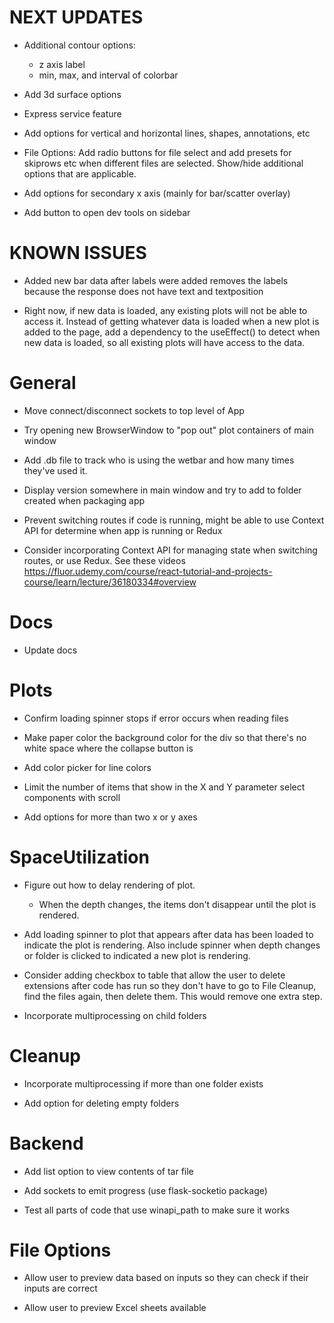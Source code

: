 NEXT UPDATES
============

- Additional contour options:

  - z axis label
  - min, max, and interval of colorbar

- Add 3d surface options

- Express service feature

- Add options for vertical and horizontal lines, shapes,
  annotations, etc

- File Options: Add radio buttons for file select
  and add presets for skiprows etc when different
  files are selected. Show/hide additional options
  that are applicable.

- Add options for secondary x axis (mainly for bar/scatter overlay)

- Add button to open dev tools on sidebar

KNOWN ISSUES
============

- Added new bar data after labels were added removes
  the labels because the response does not have text
  and textposition

- Right now, if new data is loaded, any existing plots
  will not be able to access it. Instead of getting
  whatever data is loaded when a new plot is added to
  the page, add a dependency to the useEffect() to detect
  when new data is loaded, so all existing plots will
  have access to the data.

General
=======

- Move connect/disconnect sockets to top level of App

- Try opening new BrowserWindow to "pop out" plot containers
  of main window

- Add .db file to track who is using the wetbar and how many
  times they've used it.

- Display version somewhere in main window and try to add to
  folder created when packaging app

- Prevent switching routes if code is running, might be able to use
  Context API for determine when app is running or Redux

- Consider incorporating Context API for managing state when
  switching routes, or use Redux. See these videos https://fluor.udemy.com/course/react-tutorial-and-projects-course/learn/lecture/36180334#overview

Docs
====

- Update docs

Plots
=====

- Confirm loading spinner stops if error occurs when reading
  files

- Make paper color the background color for the div so that
  there's no white space where the collapse button is

- Add color picker for line colors

- Limit the number of items that show in the X and Y parameter
  select components with scroll

- Add options for more than two x or y axes

SpaceUtilization
================

- Figure out how to delay rendering of plot.

  - When the depth changes, the items don't disappear until
    the plot is rendered. 

- Add loading spinner to plot that appears after data has been
  loaded to indicate the plot is rendering. Also include spinner
  when depth changes or folder is clicked to indicated a new plot
  is rendering.

- Consider adding checkbox to table that allow the user to
  delete extensions after code has run so they don't have to
  go to File Cleanup, find the files again, then delete them.
  This would remove one extra step.

- Incorporate multiprocessing on child folders

Cleanup
=======

- Incorporate multiprocessing if more than one folder exists

- Add option for deleting empty folders

Backend
=======

- Add list option to view contents of tar file

- Add sockets to emit progress (use flask-socketio package)

- Test all parts of code that use winapi_path to make sure it works

File Options
============

- Allow user to preview data based on inputs so they can check if their
  inputs are correct

- Allow user to preview Excel sheets available